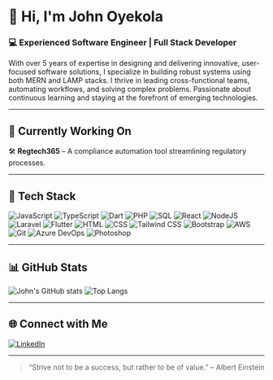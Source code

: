 # 👋 Hi, I'm John Oyekola

### 💻 Experienced Software Engineer | Full Stack Developer

With over 5 years of expertise in designing and delivering innovative, user-focused software solutions, I specialize in building robust systems using both MERN and LAMP stacks. I thrive in leading cross-functional teams, automating workflows, and solving complex problems. Passionate about continuous learning and staying at the forefront of emerging technologies.

---

## 🚀 Currently Working On

🛠️ **Regtech365** – A compliance automation tool streamlining regulatory processes.

---

## 🧰 Tech Stack

![JavaScript](https://skillicons.dev/icons?i=js)
![TypeScript](https://skillicons.dev/icons?i=ts)
![Dart](https://skillicons.dev/icons?i=dart)
![PHP](https://skillicons.dev/icons?i=php)
![SQL](https://skillicons.dev/icons?i=mysql)
![React](https://skillicons.dev/icons?i=react)
![NodeJS](https://skillicons.dev/icons?i=nodejs)
![Laravel](https://skillicons.dev/icons?i=laravel)
![Flutter](https://skillicons.dev/icons?i=flutter)
![HTML](https://skillicons.dev/icons?i=html)
![CSS](https://skillicons.dev/icons?i=css)
![Tailwind CSS](https://skillicons.dev/icons?i=tailwind)
![Bootstrap](https://skillicons.dev/icons?i=bootstrap)
![AWS](https://skillicons.dev/icons?i=aws)
![Git](https://skillicons.dev/icons?i=git)
![Azure DevOps](https://skillicons.dev/icons?i=azuredevops)
![Photoshop](https://skillicons.dev/icons?i=ps)

---

## 📊 GitHub Stats

![John's GitHub stats](https://github-readme-stats.vercel.app/api?username=Mperorjohn&show_icons=true&theme=radical)
![Top Langs](https://github-readme-stats.vercel.app/api/top-langs/?username=Mperorjohn&layout=compact&theme=radical)

---

## 🌐 Connect with Me

[![LinkedIn](https://img.shields.io/badge/-LinkedIn-blue?style=flat-square&logo=linkedin&logoColor=white)](https://www.linkedin.com/in/john-oyekola/)

---

> “Strive not to be a success, but rather to be of value.” – Albert Einstein
